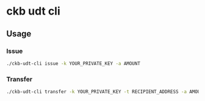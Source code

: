 ckb udt cli
===========

## Usage

### Issue

```bash
./ckb-udt-cli issue -k YOUR_PRIVATE_KEY -a AMOUNT
```

### Transfer

```bash
./ckb-udt-cli transfer -k YOUR_PRIVATE_KEY -t RECIPIENT_ADDRESS -a AMOUNT
```

